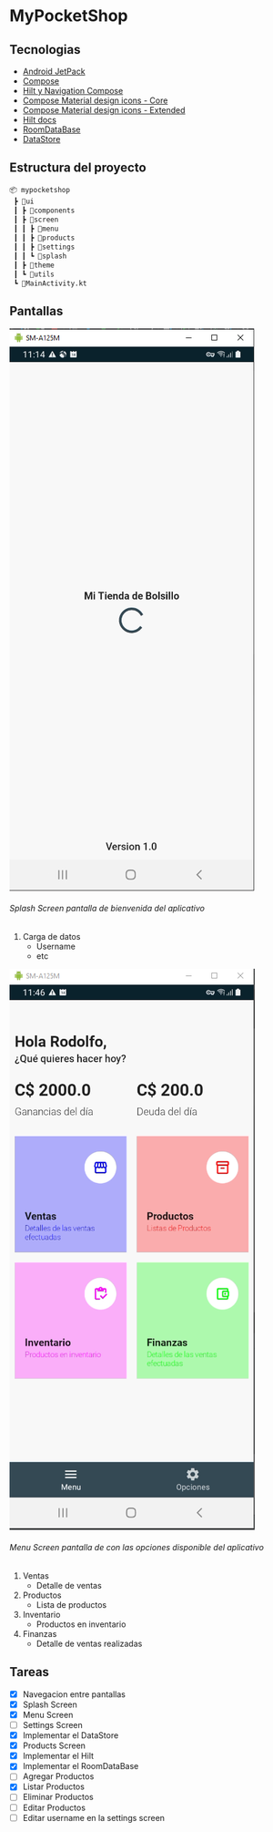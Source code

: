 # MyPocketShop

## Tecnologias

* [Android JetPack](https://developer.android.com/jetpack?hl=es)
* [Compose](https://developer.android.com/jetpack/compose?hl=es)
* [Hilt y Navigation Compose](https://developer.android.com/jetpack/compose/libraries#hilt-navigation)
* [Compose Material design icons - Core](https://mvnrepository.com/artifact/androidx.compose.material/material-icons-core?repo=google)
* [Compose Material design icons - Extended](https://mvnrepository.com/artifact/androidx.compose.material/material-icons-extended?repo=google)
* [Hilt docs](https://dagger.dev/hilt/)
* [RoomDataBase](https://developer.android.com/jetpack/androidx/releases/room)
* [DataStore](https://developer.android.com/topic/libraries/architecture/datastore?gclid=Cj0KCQjw1ouKBhC5ARIsAHXNMI-UnJFCj2bm9v-DPHj2A6KDCJUgv-_BcERBh3ptn4sx_ELRC_QSs1IaAiYZEALw_wcB&gclsrc=aw.ds)

## Estructura del proyecto

```batch
📦 mypocketshop
 ┣ 📂ui
 ┃ ┣ 📂components
 ┃ ┣ 📂screen
 ┃ ┃ ┣ 📂menu
 ┃ ┃ ┣ 📂products
 ┃ ┃ ┣ 📂settings
 ┃ ┃ ┗ 📂splash
 ┃ ┣ 📂theme
 ┃ ┗ 📂utils
 ┗ 📜MainActivity.kt
```
## Pantallas

![Splash Screen](/screen/splash.png)

###### Splash Screen pantalla de bienvenida del aplicativo

1. Carga de datos
   - Username
   - etc

![Menu Screen](/screen/menu.png)

###### Menu Screen pantalla de con las opciones disponible del aplicativo

1. Ventas
   - Detalle de ventas
2. Productos
   - Lista de productos
3. Inventario
   - Productos en inventario
4. Finanzas
   - Detalle de ventas realizadas

## Tareas

- [x] Navegacion entre pantallas
- [x] Splash Screen
- [x] Menu Screen
- [ ] Settings Screen
- [x] Implementar el DataStore
- [x] Products Screen
- [x] Implementar el Hilt
- [x] Implementar el RoomDataBase
- [ ] Agregar Productos
- [x] Listar Productos
- [ ] Eliminar Productos
- [ ] Editar Productos
- [ ] Editar username en la settings screen